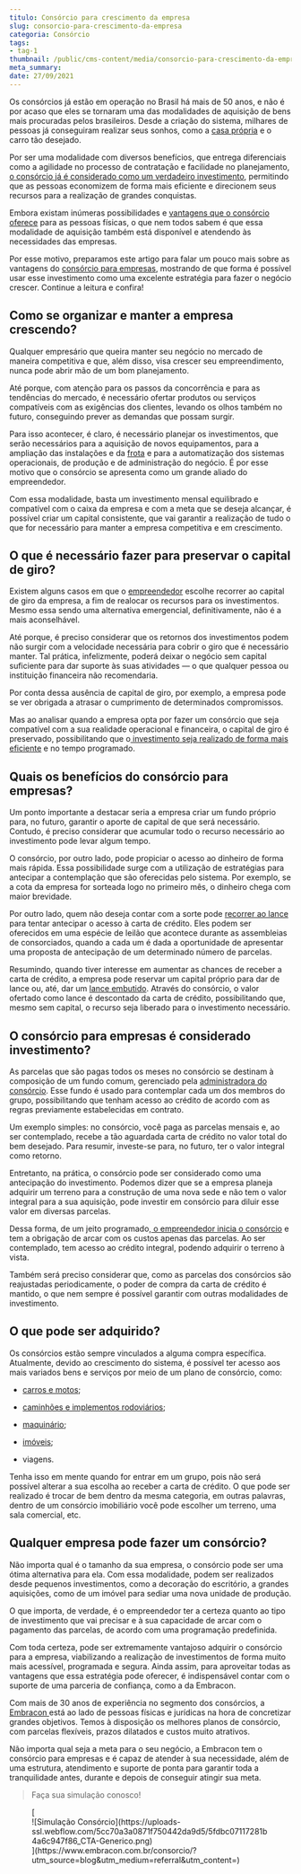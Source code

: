 ```yaml
---
titulo: Consórcio para crescimento da empresa 
slug: consorcio-para-crescimento-da-empresa
categoria: Consórcio
tags:
- tag-1
thumbnail: /public/cms-content/media/consorcio-para-crescimento-da-empresa.jpg
meta_summary: 
date: 27/09/2021
---
```

Os consórcios já estão em operação no Brasil há mais de 50 anos, e não é por acaso que eles se tornaram uma das modalidades de aquisição de bens mais procuradas pelos brasileiros. Desde a criação do sistema, milhares de pessoas já conseguiram realizar seus sonhos, como a [casa própria](https://www.embracon.com.br/blog/como-conquistar-a-estabilidade-da-casa-propria) e o carro tão desejado.

Por ser uma modalidade com diversos benefícios, que entrega diferenciais como a agilidade no processo de contratação e facilidade no planejamento, [o consórcio já é considerado como um verdadeiro investimento](https://www.embracon.com.br/blog/8-motivos-que-comprovam-que-consorcio-e-investimento), permitindo que as pessoas economizem de forma mais eficiente e direcionem seus recursos para a realização de grandes conquistas.

Embora existam inúmeras possibilidades e [vantagens que o consórcio oferece](https://www.embracon.com.br/blog/confira-10-vantagens-indiscutiveis-do-consorcio) para as pessoas físicas, o que nem todos sabem é que essa modalidade de aquisição também está disponível e atendendo às necessidades das empresas.

Por esse motivo, preparamos este artigo para falar um pouco mais sobre as vantagens do [consórcio para empresas](https://www.embracon.com.br/blog/consorcio-para-a-sua-empresa-como-ele-te-ajuda), mostrando de que forma é possível usar esse investimento como uma excelente estratégia para fazer o negócio crescer. Continue a leitura e confira!

Como se organizar e manter a empresa crescendo? 
------------------------------------------------

Qualquer empresário que queira manter seu negócio no mercado de maneira competitiva e que, além disso, visa crescer seu empreendimento, nunca pode abrir mão de um bom planejamento.

Até porque, com atenção para os passos da concorrência e para as tendências do mercado, é necessário ofertar produtos ou serviços compatíveis com as exigências dos clientes, levando os olhos também no futuro, conseguindo prever as demandas que possam surgir.

Para isso acontecer, é claro, é necessário planejar os investimentos, que serão necessários para a aquisição de novos equipamentos, para a ampliação das instalações e da [frota](https://www.embracon.com.br/blog/consorcio-para-frota-de-caminhoes) e para a automatização dos sistemas operacionais, de produção e de administração do negócio. É por esse motivo que o consórcio se apresenta como um grande aliado do empreendedor.

Com essa modalidade, basta um investimento mensal equilibrado e compatível com o caixa da empresa e com a meta que se deseja alcançar, é possível criar um capital consistente, que vai garantir a realização de tudo o que for necessário para manter a empresa competitiva e em crescimento.

O que é necessário fazer para preservar o capital de giro? 
-----------------------------------------------------------

Existem alguns casos em que o [empreendedor](https://www.embracon.com.br/blog/aprenda-em-poucos-passos-como-empreender-na-crise) escolhe recorrer ao capital de giro da empresa, a fim de realocar os recursos para os investimentos. Mesmo essa sendo uma alternativa emergencial, definitivamente, não é a mais aconselhável.

Até porque, é preciso considerar que os retornos dos investimentos podem não surgir com a velocidade necessária para cobrir o giro que é necessário manter. Tal prática, infelizmente, poderá deixar o negócio sem capital suficiente para dar suporte às suas atividades — o que qualquer pessoa ou instituição financeira não recomendaria.

Por conta dessa ausência de capital de giro, por exemplo, a empresa pode se ver obrigada a atrasar o cumprimento de determinados compromissos.

Mas ao analisar quando a empresa opta por fazer um consórcio que seja compatível com a sua realidade operacional e financeira, o capital de giro é preservado, possibilitando que o[ investimento seja realizado de forma mais eficiente](https://www.embracon.com.br/blog/investimento-na-crise-o-consorcio-sempre-e-um-bom-negocio) e no tempo programado.

Quais os benefícios do consórcio para empresas? 
------------------------------------------------

Um ponto importante a destacar seria a empresa criar um fundo próprio para, no futuro, garantir o aporte de capital de que será necessário. Contudo, é preciso considerar que acumular todo o recurso necessário ao investimento pode levar algum tempo.

O consórcio, por outro lado, pode propiciar o acesso ao dinheiro de forma mais rápida. Essa possibilidade surge com a utilização de estratégias para antecipar a contemplação que são oferecidas pelo sistema. Por exemplo, se a cota da empresa for sorteada logo no primeiro mês, o dinheiro chega com maior brevidade.

Por outro lado, quem não deseja contar com a sorte pode [recorrer ao lance](https://www.embracon.com.br/blog/como-funcionam-os-tipos-de-lances-no-consorcio) para tentar antecipar o acesso à carta de crédito. Eles podem ser oferecidos em uma espécie de leilão que acontece durante as assembleias de consorciados, quando a cada um é dada a oportunidade de apresentar uma proposta de antecipação de um determinado número de parcelas.

Resumindo, quando tiver interesse em aumentar as chances de receber a carta de crédito, a empresa pode reservar um capital próprio para dar de lance ou, até, dar um [lance embutido](https://www.embracon.com.br/blog/lance-embutido-entenda-o-que-e-como-funciona-e-como-fazer). Através do consórcio, o valor ofertado como lance é descontado da carta de crédito, possibilitando que, mesmo sem capital, o recurso seja liberado para o investimento necessário.

O consórcio para empresas é considerado investimento? 
------------------------------------------------------

As parcelas que são pagas todos os meses no consórcio se destinam à composição de um fundo comum, gerenciado pela [administradora do consórcio](https://www.embracon.com.br/blog/como-escolher-uma-administradora-de-consorcio). Esse fundo é usado para contemplar cada um dos membros do grupo, possibilitando que tenham acesso ao crédito de acordo com as regras previamente estabelecidas em contrato.

Um exemplo simples: no consórcio, você paga as parcelas mensais e, ao ser contemplado, recebe a tão aguardada carta de crédito no valor total do bem desejado. Para resumir, investe-se para, no futuro, ter o valor integral como retorno.

Entretanto, na prática, o consórcio pode ser considerado como uma antecipação do investimento. Podemos dizer que se a empresa planeja adquirir um terreno para a construção de uma nova sede e não tem o valor integral para a sua aquisição, pode investir em consórcio para diluir esse valor em diversas parcelas.

Dessa forma, de um jeito programado,[ o empreendedor inicia o consórcio](https://www.embracon.com.br/blog/use-o-consorcio-para-empreender) e tem a obrigação de arcar com os custos apenas das parcelas. Ao ser contemplado, tem acesso ao crédito integral, podendo adquirir o terreno à vista.

Também será preciso considerar que, como as parcelas dos consórcios são reajustadas periodicamente, o poder de compra da carta de crédito é mantido, o que nem sempre é possível garantir com outras modalidades de investimento.

O que pode ser adquirido? 
--------------------------

Os consórcios estão sempre vinculados a alguma compra específica. Atualmente, devido ao crescimento do sistema, é possível ter acesso aos mais variados bens e serviços por meio de um plano de consórcio, como:

- [carros e motos](https://www.embracon.com.br/servicos/consorcio-veiculo);
- [caminhões e implementos rodoviários](https://www.embracon.com.br/consorcio-de-veiculos-pesados);

- [maquinário](https://www.embracon.com.br/blog/consorcio-de-maquinas-agricolas-entenda-como-funciona);
- [imóveis](https://www.embracon.com.br/imoveis/como-funciona-consorcio-de-imovel);
- viagens.

Tenha isso em mente quando for entrar em um grupo, pois não será possível alterar a sua escolha ao receber a carta de crédito. O que pode ser realizado é trocar de bem dentro da mesma categoria, em outras palavras, dentro de um consórcio imobiliário você pode escolher um terreno, uma sala comercial, etc.

Qualquer empresa pode fazer um consórcio? 
------------------------------------------

Não importa qual é o tamanho da sua empresa, o consórcio pode ser uma ótima alternativa para ela. Com essa modalidade, podem ser realizados desde pequenos investimentos, como a decoração do escritório, a grandes aquisições, como de um imóvel para sediar uma nova unidade de produção.

O que importa, de verdade, é o empreendedor ter a certeza quanto ao tipo de investimento que vai precisar e à sua capacidade de arcar com o pagamento das parcelas, de acordo com uma programação predefinida.

Com toda certeza, pode ser extremamente vantajoso adquirir o consórcio para a empresa, viabilizando a realização de investimentos de forma muito mais acessível, programada e segura. Ainda assim, para aproveitar todas as vantagens que essa estratégia pode oferecer, é indispensável contar com o suporte de uma parceria de confiança, como a da Embracon.

Com mais de 30 anos de experiência no segmento dos consórcios, a [Embracon ](https://www.embracon.com.br/)está ao lado de pessoas físicas e jurídicas na hora de concretizar grandes objetivos. Temos à disposição os melhores planos de consórcio, com parcelas flexíveis, prazos dilatados e custos muito atrativos.

Não importa qual seja a meta para o seu negócio, a Embracon tem o consórcio para empresas e é capaz de atender à sua necessidade, além de uma estrutura, atendimento e suporte de ponta para garantir toda a tranquilidade antes, durante e depois de conseguir atingir sua meta.

> Faça sua simulação conosco!

<figure class="w-richtext-figure-type-image w-richtext-align-center">[<div>![Simulação Consórcio](https://uploads-ssl.webflow.com/5cc70a3a0871f750442da9d5/5fdbc07117281b4a6c947f86_CTA-Generico.png)</div>](https://www.embracon.com.br/consorcio/?utm_source=blog&utm_medium=referral&utm_content=)</figure>
